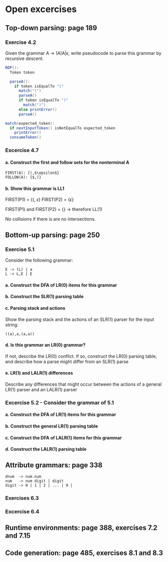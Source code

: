 # Open excercises

## Top-down parsing: page 189

### Exercise 4.2

Given the grammar A -> (A)A|$\epsilon$​, write pseudocode to parse this grammar
by recursive descent.

```java
RDP():
  Token token

  parseA():
    if token isEqualTo "("
      match("(")
      parseA()
      if token isEqualTo ")"
        match(")")
      else printError()
      parseA()

match(expected_token):
  if nextInputToken() isNotEqualTo expected_token
    printError()
  consumeToken()
```

### Excercise 4.7

#### a. Construct the first and follow sets for the nonterminal A

```text
FIRST(A): {(,$\epsilon$}
FOLLOW(A): {$,)}
```

#### b. Show this grammar is LL1

FIRST(P1) = {(, $\epsilon$}
FIRST(P2) = {$\epsilon$}

FIRST(P1) and FIRST(P2) = {} -> therefore LL(1)

No collisions if there is are no intersections.

## Bottom-up parsing: page 250

### Exercise 5.1

Consider the following grammar:

```text
E -> (L) | a
L -> L,E | E
```

#### a. Construct the DFA of LR(0) items for this grammar

#### b. Construct the SLR(1) parsing table

#### c. Parsing stack and actions

Show the parsing stack and the actions of an SLR(1) parser for the input string:

```text
((a),a,(a,a))
```

#### d. Is this grammar an LR(0) grammar?

If not, describe the LR(0) conflict. If so, construct the LR(0) parsing table,
and describe how a parse might differ from an SLR(1) parse

#### e. LR(1) and LALR(1) differences

Describe any differences that might occur between the actions of a general LR(1)
parser and an LALR(1) parser

### Excercise 5.2 - Consider the grammar of 5.1

#### a. Construct the DFA of LR(1) items for this grammar

#### b. Construct the general LR(1) parsing table

#### c. Construct the DFA of LALR(1) items for this grammar

#### d. Construct the LALR(1) parsing table

## Attribute grammars: page 338

```text
dnum  -> num.num
num   -> num digit | digit
digit -> 0 | 1 | 2 | ... | 9 |
```

### Exercises 6.3

### Excercise 6.4

## Runtime environments: page 388, exercises 7.2 and 7.15

## Code generation: page 485, exercises 8.1 and 8.3